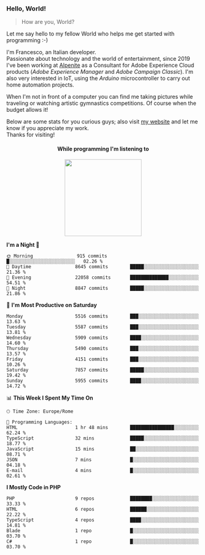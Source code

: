 ### Hello, World!

> How are you, World?

Let me say hello to my fellow World who helps me get started with programming :-)

I'm Francesco, an Italian developer.  
Passionate about technology and the world of entertainment, since 2019 I've been working at [Alpenite](https://www.alpenite.com) as a Consultant for Adobe Experience Cloud products (*Adobe Experience Manager* and *Adobe Campaign Classic*). I'm also very interested in IoT, using the *Arduino* microcontroller to carry out home automation projects.

When I'm not in front of a computer you can find me taking pictures while traveling or watching artistic gymnastics competitions. Of course when the budget allows it!

Below are some stats for you curious guys; also visit [my website](https://www.francescorega.eu) and let me know if you appreciate my work.  
Thanks for visiting!

<div align="center">
  <h4>While programming I'm listening to</h4>
  <a href="https://apps.francescorega.eu/now-playing/11147232609" target="_blank"><img src="https://apps.francescorega.eu/now-playing/11147232609" width="200"></a>
</div>

<!--START_SECTION:waka-->
**I'm a Night 🦉** 

```text
🌞 Morning                915 commits         █░░░░░░░░░░░░░░░░░░░░░░░░   02.26 % 
🌆 Daytime                8645 commits        █████░░░░░░░░░░░░░░░░░░░░   21.36 % 
🌃 Evening                22058 commits       ██████████████░░░░░░░░░░░   54.51 % 
🌙 Night                  8847 commits        █████░░░░░░░░░░░░░░░░░░░░   21.86 % 
```
📅 **I'm Most Productive on Saturday** 

```text
Monday                   5516 commits        ███░░░░░░░░░░░░░░░░░░░░░░   13.63 % 
Tuesday                  5587 commits        ███░░░░░░░░░░░░░░░░░░░░░░   13.81 % 
Wednesday                5909 commits        ████░░░░░░░░░░░░░░░░░░░░░   14.60 % 
Thursday                 5490 commits        ███░░░░░░░░░░░░░░░░░░░░░░   13.57 % 
Friday                   4151 commits        ███░░░░░░░░░░░░░░░░░░░░░░   10.26 % 
Saturday                 7857 commits        █████░░░░░░░░░░░░░░░░░░░░   19.42 % 
Sunday                   5955 commits        ████░░░░░░░░░░░░░░░░░░░░░   14.72 % 
```


📊 **This Week I Spent My Time On** 

```text
🕑︎ Time Zone: Europe/Rome

💬 Programming Languages: 
HTML                     1 hr 48 mins        ████████████████░░░░░░░░░   62.24 % 
TypeScript               32 mins             █████░░░░░░░░░░░░░░░░░░░░   18.77 % 
JavaScript               15 mins             ██░░░░░░░░░░░░░░░░░░░░░░░   08.71 % 
JSON                     7 mins              █░░░░░░░░░░░░░░░░░░░░░░░░   04.18 % 
E-mail                   4 mins              █░░░░░░░░░░░░░░░░░░░░░░░░   02.61 % 
```

**I Mostly Code in PHP** 

```text
PHP                      9 repos             ████████░░░░░░░░░░░░░░░░░   33.33 % 
HTML                     6 repos             ██████░░░░░░░░░░░░░░░░░░░   22.22 % 
TypeScript               4 repos             ████░░░░░░░░░░░░░░░░░░░░░   14.81 % 
Blade                    1 repo              █░░░░░░░░░░░░░░░░░░░░░░░░   03.70 % 
C#                       1 repo              █░░░░░░░░░░░░░░░░░░░░░░░░   03.70 % 
```




<!--END_SECTION:waka-->
